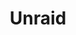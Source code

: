 ---
description: A powerful, easy operating system for servers and storage. Maximize your
  hardware with unmatched flexibility.
link: https://unraid.net/selfhosted
shortname: unraid.net-oh
title: Unraid
---